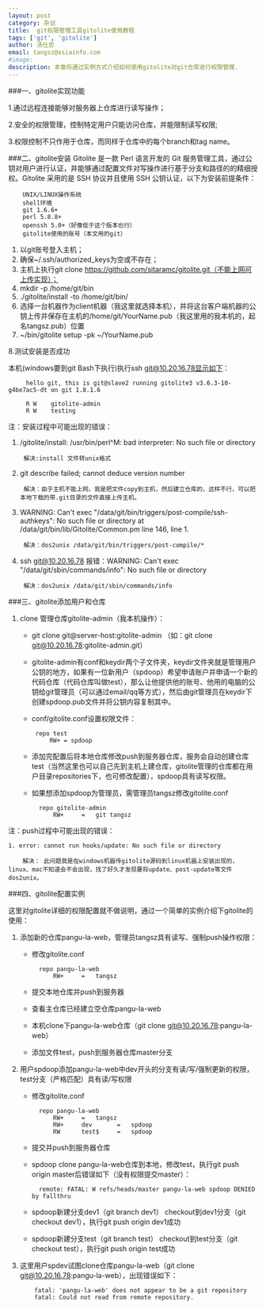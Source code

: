 ```yaml
---                   
layout: post
category: 杂记
title:  git权限管理工具gitolite使用教程
tags: ['git', 'gitolite']
author: 汤仕忠
email: tangsz@asiainfo.com
#image:
description: 本章将通过实例方式介绍如何使用gitolite对git仓库进行权限管理.
---
```


###一、gitolite实现功能

1.通过远程连接能够对服务器上仓库进行读写操作；

2.安全的权限管理，控制特定用户只能访问仓库，并能限制读写权限;

3.权限控制不只作用于仓库，而同样于仓库中的每个branch和tag name。


###二、gitolite安装
Gitolite 是一款 Perl 语言开发的 Git 服务管理工具，通过公钥对用户进行认证，并能够通过配置文件对写操作进行基于分支和路径的的精细授权。Gitolite 采用的是 SSH 协议并且使用 SSH 公钥认证，以下为安装前提条件：
	
		UNIX/LINUX操作系统
		shell环境
		git 1.6.6+
		perl 5.8.8+
		openssh 5.0+（好像低于这个版本也行）
		gitolite使用的账号（本文用的git）

1. 以git账号登入主机；
2. 确保~/.ssh/authorized_keys为空或不存在；
3. 主机上执行git clone  https://github.com/sitaramc/gitolite.git（不能上网可上传实现）；
4. mkdir -p /home/git/bin
5. ./gitolite/install -to /home/git/bin/
6. 选择一台机器作为client机器（我这里就选择本机），并将这台客户端机器的公钥上传并保存在主机的/home/git/YourName.pub（我这里用的我本机的，起名tangsz.pub）位置
7. ~/bin/gitolite setup -pk ~/YourName.pub

8.测试安装是否成功

   本机(windows要到git Bash下执行)执行ssh git@10.20.16.78显示如下：

		 hello git, this is git@slave2 running gitolite3 v3.6.3-10-g4be7ac5-dt on git 1.8.1.6
 
		 R W    gitolite-admin
		 R W    testing

注：安装过程中可能出现的错误：

1. /gitolite/install: /usr/bin/perl^M: bad interpreter: No such file or directory

		解决:install 文件转unix格式
2. git describe failed; cannot deduce version number   
 
		解决：由于主机不能上网，我是把文件copy到主机，然后建立仓库的，这样不行，可以把本地下载的带.git目录的文件直接上传主机。

3. WARNING: Can't exec "/data/git/bin/triggers/post-compile/ssh-authkeys": No such file or directory at /data/git/bin/lib/Gitolite/Common.pm line 146, <DATA> line 1.
		 
		解决：dos2unix /data/git/bin/triggers/post-compile/*
4. ssh git@10.20.16.78 报错：WARNING: Can't exec "/data/git/sbin/commands/info": No such file or directory 

		解决：dos2unix /data/git/sbin/commands/info

	

###三、gitolite添加用户和仓库
1. clone 管理仓库gitolite-admin（我本机操作）：
	
    - git clone git@server-host:gitolite-admin （如：git clone git@10.20.16.78:gitolite-admin.git）
    
	- gitolite-admin有conf和keydir两个子文件夹，keydir文件夹就是管理用户公钥的地方，如果有一位新用户（spdoop）希望申请账户并申请一个新的代码仓库（代码仓库叫做test），那么让他提供他的账号、他用的电脑的公钥给git管理员（可以通过email/qq等方式），然后由git管理员在keydir下创建spdoop.pub文件并将公钥内容复制其中。
   
	 - conf/gitolite.conf设置权限文件：
    
    		repo test
     			RW+ = spdoop

    - 添加完配置后将本地仓库修改push到服务器仓库，服务会自动创建仓库test（当然这里也可以自己先到主机上建仓库，gitolite管理的仓库都在用户目录repositories下，也可修改配置），spdoop具有读写权限。
    

    - 如果想添加spdoop为管理员，需管理员tangsz修改gitolite.conf
    
    		repo gitolite-admin
    			RW+     =   git tangsz 
    
注：push过程中可能出现的错误：

	1. error: cannot run hooks/update: No such file or directory
		 
		解决： 此问题我是在windows机器传gitolite源码到linux机器上安装出现的，linux、mac不知道会不会出现，找了好久才发现要将update、post-update等文件dos2unix。

###四、gitolite配置实例

这里对gitolite详细的权限配置就不做说明，通过一个简单的实例介绍下gitolite的使用：

1. 添加新的仓库pangu-la-web，管理员tangsz具有读写、强制push操作权限：


    - 修改gitolite.conf
     
      		repo pangu-la-web
    			RW+     =   tangsz

    - 提交本地仓库并push到服务器

    - 查看主仓库已经建立空仓库pangu-la-web
   
    - 本机clone下pangu-la-web仓库（git clone git@10.20.16.78:pangu-la-web）
    
    - 添加文件test，push到服务器仓库master分支
    

2. 用户spdoop添加pangu-la-web中dev开头的分支有读/写/强制更新的权限，test分支（严格匹配）具有读/写权限
	
	- 修改gitolite.conf
	
			repo pangu-la-web
			    RW+     =   tangsz
			    RW+     dev       =   spdoop
			    RW      test$     =   spdoop
    
		
	- 提交并push到服务器仓库
	
	- spdoop clone pangu-la-web仓库到本地，修改test，执行git push origin master后错误如下（没有权限提交master）：
	
			remote: FATAL: W refs/heads/master pangu-la-web spdoop DENIED by fallthru

	- spdoop新建分支dev1（git branch dev1） checkout到dev1分支（git checkout dev1），执行git push origin dev1成功
	
	- spdoop新建分支test（git branch test） checkout到test分支（git checkout test），执行git push origin test成功


	
3. 	这里用户spdev试图clone仓库pangu-la-web（git clone git@10.20.16.78:pangu-la-web），出现错误如下：

			fatal: 'pangu-la-web' does not appear to be a git repository
			fatal: Could not read from remote repository.	